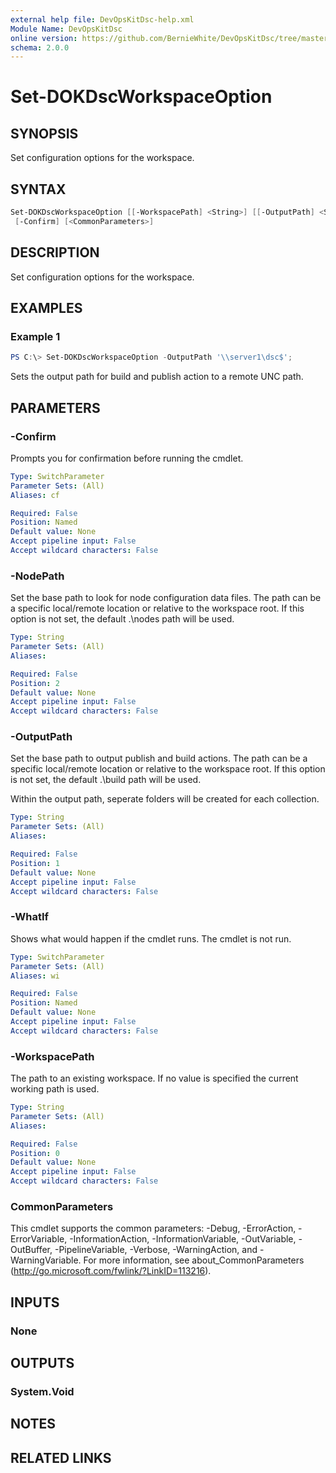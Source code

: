 ```yaml
---
external help file: DevOpsKitDsc-help.xml
Module Name: DevOpsKitDsc
online version: https://github.com/BernieWhite/DevOpsKitDsc/tree/master/docs/commands/en-US/Set-DOKDscWorkspaceOption.md
schema: 2.0.0
---
```


# Set-DOKDscWorkspaceOption

## SYNOPSIS

Set configuration options for the workspace.

## SYNTAX

```powershell
Set-DOKDscWorkspaceOption [[-WorkspacePath] <String>] [[-OutputPath] <String>] [[-NodePath] <String>] [-WhatIf]
 [-Confirm] [<CommonParameters>]
```

## DESCRIPTION

Set configuration options for the workspace.

## EXAMPLES

### Example 1

```powershell
PS C:\> Set-DOKDscWorkspaceOption -OutputPath '\\server1\dsc$';
```

Sets the output path for build and publish action to a remote UNC path.

## PARAMETERS

### -Confirm

Prompts you for confirmation before running the cmdlet.

```yaml
Type: SwitchParameter
Parameter Sets: (All)
Aliases: cf

Required: False
Position: Named
Default value: None
Accept pipeline input: False
Accept wildcard characters: False
```

### -NodePath

Set the base path to look for node configuration data files. The path can be a specific local/remote location or relative to the workspace root. If this option is not set, the default .\nodes path will be used.

```yaml
Type: String
Parameter Sets: (All)
Aliases: 

Required: False
Position: 2
Default value: None
Accept pipeline input: False
Accept wildcard characters: False
```

### -OutputPath

Set the base path to output publish and build actions. The path can be a specific local/remote location or relative to the workspace root. If this option is not set, the default .\build path will be used.

Within the output path, seperate folders will be created for each collection.

```yaml
Type: String
Parameter Sets: (All)
Aliases: 

Required: False
Position: 1
Default value: None
Accept pipeline input: False
Accept wildcard characters: False
```

### -WhatIf

Shows what would happen if the cmdlet runs.
The cmdlet is not run.

```yaml
Type: SwitchParameter
Parameter Sets: (All)
Aliases: wi

Required: False
Position: Named
Default value: None
Accept pipeline input: False
Accept wildcard characters: False
```

### -WorkspacePath

The path to an existing workspace. If no value is specified the current working path is used.

```yaml
Type: String
Parameter Sets: (All)
Aliases: 

Required: False
Position: 0
Default value: None
Accept pipeline input: False
Accept wildcard characters: False
```

### CommonParameters

This cmdlet supports the common parameters: -Debug, -ErrorAction, -ErrorVariable, -InformationAction, -InformationVariable, -OutVariable, -OutBuffer, -PipelineVariable, -Verbose, -WarningAction, and -WarningVariable. For more information, see about_CommonParameters (http://go.microsoft.com/fwlink/?LinkID=113216).

## INPUTS

### None

## OUTPUTS

### System.Void

## NOTES

## RELATED LINKS
